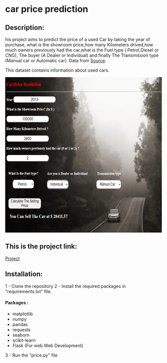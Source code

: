 # car price prediction

## Description:

his project aims to predict the price of a used Car by taking the year of purchase, what is the showroom price,how many Kilometers drived,how much owners previously had the car,what is the Fuel type ( Petrol,Diesel or CNG), The buyer (A Dealer or Individual) and finally The Transmission type (Manual car or Automatic car).
Data from [Source](https://www.kaggle.com/nehalbirla/vehicle-dataset-from-cardekho) 

This dataset contains information about used cars.

<img src="car.PNG" width="700" height="500">

## This is the project link: 
[Project](https://car--priceprediction.herokuapp.com/)

## Installation:
1 - Clone the repository
2 - Install the required packages in "requirements.txt" file.

#### Packages : 
* matplotlib 
* numpy 
* pandas 
* requests 
* seaborn 
* scikit-learn
* Flask  (For web Web Development)

3 - Run the "price.py" file 
